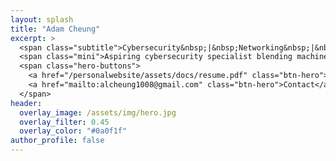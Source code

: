 ```yaml
---
layout: splash
title: "Adam Cheung"
excerpt: >
  <span class="subtitle">Cybersecurity&nbsp;|&nbsp;Networking&nbsp;|&nbsp;Machine&nbsp;Learning</span>
  <span class="mini">Aspiring cybersecurity specialist blending machine learning, network engineering, and real-world competitions to build secure, resilient systems.</span>
  <span class="hero-buttons">
    <a href="/personalwebsite/assets/docs/resume.pdf" class="btn-hero">Resume</a>
    <a href="mailto:alcheung1008@gmail.com" class="btn-hero">Contact</a>
  </span>
header:
  overlay_image: /assets/img/hero.jpg
  overlay_filter: 0.45
  overlay_color: "#0a0f1f"
author_profile: false
---
```

